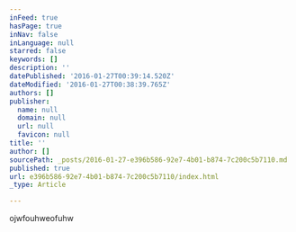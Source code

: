 ```yaml
---
inFeed: true
hasPage: true
inNav: false
inLanguage: null
starred: false
keywords: []
description: ''
datePublished: '2016-01-27T00:39:14.520Z'
dateModified: '2016-01-27T00:38:39.765Z'
authors: []
publisher:
  name: null
  domain: null
  url: null
  favicon: null
title: ''
author: []
sourcePath: _posts/2016-01-27-e396b586-92e7-4b01-b874-7c200c5b7110.md
published: true
url: e396b586-92e7-4b01-b874-7c200c5b7110/index.html
_type: Article

---
```

ojwfouhweofuhw